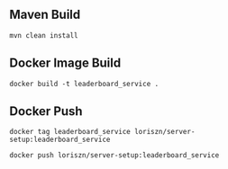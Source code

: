 ## Maven Build
```
mvn clean install
```
## Docker Image Build
```
docker build -t leaderboard_service .
```
## Docker Push
```
docker tag leaderboard_service loriszn/server-setup:leaderboard_service
```
```
docker push loriszn/server-setup:leaderboard_service
```
